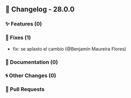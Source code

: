 ## 🚀 Changelog - 28.0.0

### ✨ Features (0)

### 🐛 Fixes (1)
- fix: se aplasto el cambio (@Benjamín Maureira Flores)
### 📖 Documentation (0)

### 🌀 Other Changes (0)

### 🔗 Pull Requests
